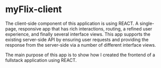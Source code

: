 # myFlix-client
The client-side component of this application is using REACT. A single-page, responsive app that has rich interactions, routing, a refined user experience, and finally several interface views. This app supports the existing server-side API by ensuring user requests and providing the response from the server-side via a number of different interface views.

The main purpose of this app is to show how I created the frontend of a fullstack application using REACT.
